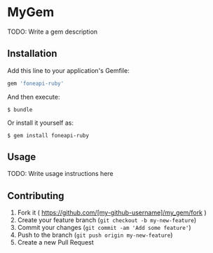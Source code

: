 # MyGem

TODO: Write a gem description

## Installation

Add this line to your application's Gemfile:

```ruby
gem 'foneapi-ruby'
```

And then execute:

    $ bundle

Or install it yourself as:

    $ gem install foneapi-ruby

## Usage

TODO: Write usage instructions here

## Contributing

1. Fork it ( https://github.com/[my-github-username]/my_gem/fork )
2. Create your feature branch (`git checkout -b my-new-feature`)
3. Commit your changes (`git commit -am 'Add some feature'`)
4. Push to the branch (`git push origin my-new-feature`)
5. Create a new Pull Request
